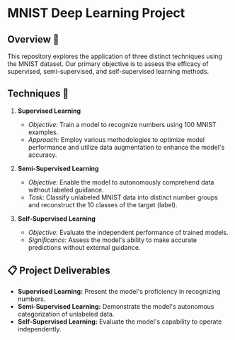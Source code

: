 # MNIST Deep Learning Project

## Overview 🚀
This repository explores the application of three distinct techniques using the MNIST dataset. Our primary objective is to assess the efficacy of supervised, semi-supervised, and self-supervised learning methods.

## Techniques 🎯
1. **Supervised Learning**
   - *Objective:* Train a model to recognize numbers using 100 MNIST examples.
   - *Approach:* Employ various methodologies to optimize model performance and utilize data augmentation to enhance the model's accuracy.

2. **Semi-Supervised Learning**
   - *Objective:* Enable the model to autonomously comprehend data without labeled guidance.
   - *Task:* Classify unlabeled MNIST data into distinct number groups and reconstruct the 10 classes of the target (label).

3. **Self-Supervised Learning**
   - *Objective:* Evaluate the independent performance of trained models.
   - *Significance:* Assess the model's ability to make accurate predictions without external guidance.

## 📋 Project Deliverables
- **Supervised Learning:** Present the model's proficiency in recognizing numbers.
- **Semi-Supervised Learning:** Demonstrate the model's autonomous categorization of unlabeled data.
- **Self-Supervised Learning:** Evaluate the model's capability to operate independently.
